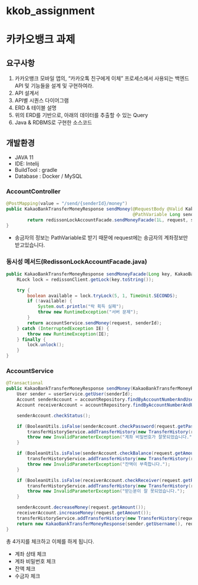 # kkob_assignment
# 카카오뱅크 과제
## 요구사항 
1. 카카오뱅크 모바일 앱의, “카카오톡 친구에게 이체” 프로세스에서 사용되는 백엔드 API 및 기능들을 설계 및 구현하여라.
2. API 설계서
3. API별 시퀀스 다이어그램 
4. ERD & 테이블 설명
5. 위의 ERD를 기반으로, 아래의 데이터를 추출할 수 있는 Query
6. Java & RDBMS로 구현한 소스코드

## 개발환경
- JAVA 11
- IDE: Intelij
- BuildTool : gradle
- Database : Docker / MySQL

### AccountController
```java
@PostMapping(value = "/send/{senderId}/money")
public KakaoBankTransferMoneyResponse sendMoney(@RequestBody @Valid KakaoBankTransferMoneyRequest request,
                                                @PathVariable Long senderId) {
        return redissonLockAccountFacade.sendMoneyFacade(1L, request, senderId);
}
```
- 송금자의 정보는 PathVariable로 받기 때문에 request에는 송금자의 계좌정보만 받고있습니다.

### 동시성 메서드(RedissonLockAccountFacade.java)
```java
public KakaoBankTransferMoneyResponse sendMoneyFacade(Long key, KakaoBankTransferMoneyRequest request, Long senderId) {
    RLock lock = redissonClient.getLock(key.toString());

    try {
        boolean available = lock.tryLock(5, 1, TimeUnit.SECONDS);
        if (!available) {
            System.out.println("락 획득 실패");
            throw new RuntimeException("서버 문제");
        }
        return accountService.sendMoney(request, senderId);
    } catch (InterruptedException IE) {
        throw new RuntimeException(IE);
    } finally {
        lock.unlock();
    }
}
```
### AccountService
```java
@Transactional
public KakaoBankTransferMoneyResponse sendMoney(KakaoBankTransferMoneyRequest request, Long senderId) {
    User sender = userService.getUser(senderId);
    Account senderAccount = accountRepository.findByAccountNumberAndUser(request.getSenderAccNumber(), sender).orElseThrow();
    Account receiverAccount = accountRepository.findByAccountNumberAndUser(request.getReceiverAccNumber(), request.getReceiver()).orElseThrow();

    senderAccount.checkStatus();

    if (BooleanUtils.isFalse(senderAccount.checkPassword(request.getPassword()))) {
        transferHistoryService.addTransferHistory(new TransferHistory(request.getAmount(), TransferStatus.FAIL, sender, request.getReceiver(), senderAccount, receiverAccount));
        throw new InvalidParameterException("계좌 비밀번호가 잘못되었습니다.");
    }

    if (BooleanUtils.isFalse(senderAccount.checkBalance(request.getAmount()))) {
        transferHistoryService.addTransferHistory(new TransferHistory(request.getAmount(), TransferStatus.FAIL, sender, request.getReceiver(), senderAccount, receiverAccount));
        throw new InvalidParameterException("잔액이 부족합니다.");
    }

    if (BooleanUtils.isFalse(receiverAccount.checkReceiver(request.getReceiver()))) {
        transferHistoryService.addTransferHistory(new TransferHistory(request.getAmount(), TransferStatus.FAIL, sender, request.getReceiver(), senderAccount, receiverAccount));
        throw new InvalidParameterException("받는분이 잘 못되었습니다.");
    }

    senderAccount.decreaseMoney(request.getAmount());
    receiverAccount.increaseMoney(request.getAmount());
    transferHistoryService.addTransferHistory(new TransferHistory(request.getAmount(), TransferStatus.SUCCESS, sender, request.getReceiver(), senderAccount, receiverAccount));
    return new KakaoBankTransferMoneyResponse(sender.getUsername(), request.getAmount());
}
```
총 4가지를 체크하고 이체를 하게 됩니다.
- 계좌 상태 체크
- 계좌 비밀번호 체크
- 잔액 체크
- 수금자 체크

